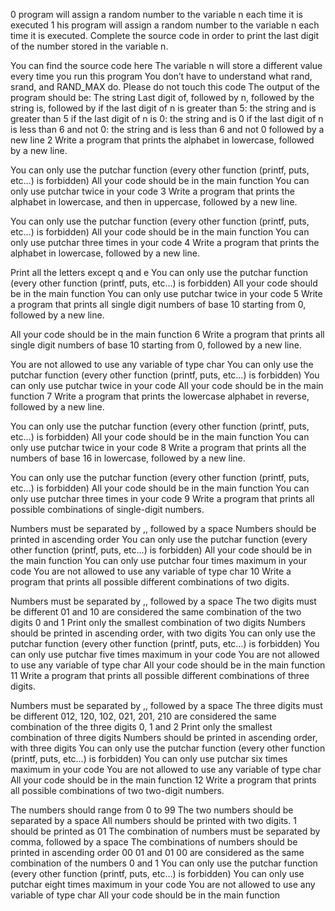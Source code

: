 0 program will assign a random number to the variable n each time it is executed 1 his program will assign a random number to the variable n each time it is executed. Complete the source code in order to print the last digit of the number stored in the variable n.

You can find the source code here The variable n will store a different value every time you run this program You don’t have to understand what rand, srand, and RAND_MAX do. Please do not touch this code The output of the program should be: The string Last digit of, followed by n, followed by the string is, followed by if the last digit of n is greater than 5: the string and is greater than 5 if the last digit of n is 0: the string and is 0 if the last digit of n is less than 6 and not 0: the string and is less than 6 and not 0 followed by a new line 2 Write a program that prints the alphabet in lowercase, followed by a new line.

You can only use the putchar function (every other function (printf, puts, etc…) is forbidden) All your code should be in the main function You can only use putchar twice in your code 3 Write a program that prints the alphabet in lowercase, and then in uppercase, followed by a new line.

You can only use the putchar function (every other function (printf, puts, etc…) is forbidden) All your code should be in the main function You can only use putchar three times in your code 4 Write a program that prints the alphabet in lowercase, followed by a new line.

Print all the letters except q and e You can only use the putchar function (every other function (printf, puts, etc…) is forbidden) All your code should be in the main function You can only use putchar twice in your code 5 Write a program that prints all single digit numbers of base 10 starting from 0, followed by a new line.

All your code should be in the main function 6 Write a program that prints all single digit numbers of base 10 starting from 0, followed by a new line.

You are not allowed to use any variable of type char You can only use the putchar function (every other function (printf, puts, etc…) is forbidden) You can only use putchar twice in your code All your code should be in the main function 7 Write a program that prints the lowercase alphabet in reverse, followed by a new line.

You can only use the putchar function (every other function (printf, puts, etc…) is forbidden) All your code should be in the main function You can only use putchar twice in your code 8 Write a program that prints all the numbers of base 16 in lowercase, followed by a new line.

You can only use the putchar function (every other function (printf, puts, etc…) is forbidden) All your code should be in the main function You can only use putchar three times in your code 9 Write a program that prints all possible combinations of single-digit numbers.

Numbers must be separated by ,, followed by a space Numbers should be printed in ascending order You can only use the putchar function (every other function (printf, puts, etc…) is forbidden) All your code should be in the main function You can only use putchar four times maximum in your code You are not allowed to use any variable of type char 10 Write a program that prints all possible different combinations of two digits.

Numbers must be separated by ,, followed by a space The two digits must be different 01 and 10 are considered the same combination of the two digits 0 and 1 Print only the smallest combination of two digits Numbers should be printed in ascending order, with two digits You can only use the putchar function (every other function (printf, puts, etc…) is forbidden) You can only use putchar five times maximum in your code You are not allowed to use any variable of type char All your code should be in the main function 11 Write a program that prints all possible different combinations of three digits.

Numbers must be separated by ,, followed by a space The three digits must be different 012, 120, 102, 021, 201, 210 are considered the same combination of the three digits 0, 1 and 2 Print only the smallest combination of three digits Numbers should be printed in ascending order, with three digits You can only use the putchar function (every other function (printf, puts, etc…) is forbidden) You can only use putchar six times maximum in your code You are not allowed to use any variable of type char All your code should be in the main function 12 Write a program that prints all possible combinations of two two-digit numbers.

The numbers should range from 0 to 99 The two numbers should be separated by a space All numbers should be printed with two digits. 1 should be printed as 01 The combination of numbers must be separated by comma, followed by a space The combinations of numbers should be printed in ascending order 00 01 and 01 00 are considered as the same combination of the numbers 0 and 1 You can only use the putchar function (every other function (printf, puts, etc…) is forbidden) You can only use putchar eight times maximum in your code You are not allowed to use any variable of type char All your code should be in the main function
